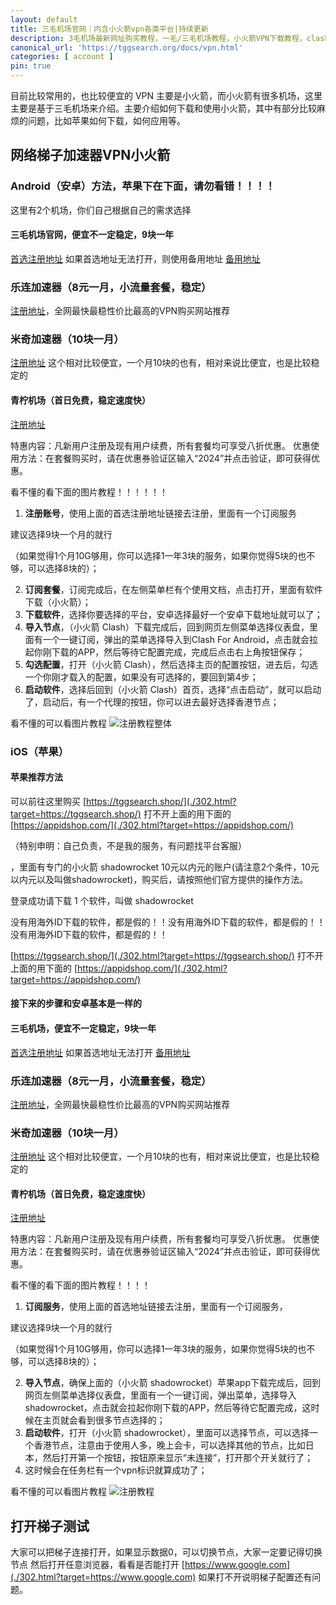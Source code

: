 ```yaml
---
layout: default
title: 三毛机场官网｜内含小火箭vpn各类平台|持续更新
description: 3毛机场最新网址购买教程，一毛/三毛机场教程，小火箭VPN下载教程，clash/shadowRocket 方法，vpn 梯子教程，三毛机场注册使用教程，免费的 VPN，9块一年的三毛机场下载安装教程，安卓平台下载和使用小火箭教程，小火箭第三方平台三毛机场的注册下载，以及安装教程。
canonical_url: 'https://tggsearch.org/docs/vpn.html'
categories: [ account ]
pin: true
---
```

目前比较常用的，也比较便宜的 VPN 主要是小火箭，而小火箭有很多机场，这里主要是基于三毛机场来介绍。主要介绍如何下载和使用小火箭，其中有部分比较麻烦的问题，比如苹果如何下载，如何应用等。
## 网络梯子加速器VPN小火箭
### Android（安卓）方法，苹果下在下面，请勿看错！！！！

这里有2个机场，你们自己根据自己的需求选择
#### 三毛机场官网，便宜不一定稳定，9块一年
[首选注册地址](https://smjcdh.com/#/register?code=GvzAuYCT)
如果首选地址无法打开，则使用备用地址
[备用地址](https://xn--ehqx7tcnnope.com/#/register?code=GvzAuYCT)

### 乐连加速器（8元一月，小流量套餐，稳定）
[注册地址](./302.html?target=https://lelian.co/#/register?code=cWuDPuxY)，全网最快最稳性价比最高的VPN购买网站推荐

### 米奇加速器（10块一月）
[注册地址](./302.html?target=https://x12.miqijiasu.shop)
这个相对比较便宜，一个月10块的也有，相对来说比便宜，也是比较稳定的

#### 青柠机场（首日免费，稳定速度快）
[注册地址](./302.html?target=https://yikeqn.xyz/#/register?code=UzQHEt2g)

特惠内容：凡新用户注册及现有用户续费，所有套餐均可享受八折优惠。
优惠使用方法：在套餐购买时，请在优惠券验证区输入“2024”并点击验证，即可获得优惠。

看不懂的看下面的图片教程！！！！！！
1. **注册账号**，使用上面的首选注册地址链接去注册，里面有一个订阅服务 

<p class="red-text-word">建议选择9块一个月的就行</p>

 （如果觉得1个月10G够用，你可以选择1一年3块的服务，如果你觉得5块的也不够，可以选择8块的）；

2. **订阅套餐**，订阅完成后，在左侧菜单栏有个使用文档，点击打开，里面有软件下载（小火箭）；
3. **下载软件**，选择你要选择的平台，安卓选择最好一个安卓下载地址就可以了；
4. **导入节点**，（小火箭 Clash）下载完成后，回到网页左侧菜单选择仪表盘，里面有一个一键订阅，弹出的菜单选择导入到Clash For Android，点击就会拉起你刚下载的APP，然后等待它配置完成，完成后点击右上角按钮保存；
5. **勾选配置**，打开（小火箭 Clash），然后选择主页的配置按钮，进去后，勾选一个你刚才载入的配置，如果没有可选择的，要回到第4步；
6. **启动软件**，选择后回到（小火箭 Clash）首页，选择“点击启动”，就可以启动了，启动后，有一个代理的按钮，你可以进去最好选择香港节点；

看不懂的可以看图片教程
![注册教程整体](https://cdn.jsdelivr.net/gh/tggsearch/tggsearch.github.io/assets/img/android-register.webp)
### iOS（苹果）
#### 苹果推荐方法
可以前往这里购买
[https://tggsearch.shop/](./302.html?target=https://tggsearch.shop/)
打不开上面的用下面的
[https://appidshop.com/](./302.html?target=https://appidshop.com/)
 
<p class="red-text-word">（特别申明：自己负责，不是我的服务，有问题找平台客服）</p>
 ，里面有专门的小火箭 shadowrocket 10元以内元的账户(请注意2个条件，10元以内元以及叫做shadowrocket)，购买后，请按照他们官方提供的操作方法。

登录成功请下载 1 个软件，叫做 shadowrocket

没有用海外ID下载的软件，都是假的！！没有用海外ID下载的软件，都是假的！！没有用海外ID下载的软件，都是假的！！

[https://tggsearch.shop/](./302.html?target=https://tggsearch.shop/)
打不开上面的用下面的
[https://appidshop.com/](./302.html?target=https://appidshop.com/)
#### 接下来的步骤和安卓基本是一样的

#### 三毛机场，便宜不一定稳定，9块一年
[首选注册地址](https://三毛机场.live/#/register?code=GvzAuYCT)
如果首选地址无法打开
[备用地址](https://三毛机场.live/#/register?code=GvzAuYCT)

### 乐连加速器（8元一月，小流量套餐，稳定）
[注册地址](https://lelian.co/#/register?code=cWuDPuxY)，全网最快最稳性价比最高的VPN购买网站推荐

### 米奇加速器（10块一月）
[注册地址](./302.html?target=https://x12.miqijiasu.shop)
这个相对比较便宜，一个月10块的也有，相对来说比便宜，也是比较稳定的

#### 青柠机场（首日免费，稳定速度快）
[注册地址](https://yikeqn.xyz/#/register?code=UzQHEt2g)

特惠内容：凡新用户注册及现有用户续费，所有套餐均可享受八折优惠。
优惠使用方法：在套餐购买时，请在优惠券验证区输入“2024”并点击验证，即可获得优惠。

看不懂的看下面的图片教程！！！！
1. **订阅服务**，使用上面的首选地址链接去注册，里面有一个订阅服务，

<p class="red-text-word">建议选择9块一个月的就行</p>

 （如果觉得1个月10G够用，你可以选择1一年3块的服务，如果你觉得5块的也不够，可以选择8块的）；

2. **导入节点**，确保上面的（小火箭 shadowrocket）苹果app下载完成后，回到网页左侧菜单选择仪表盘，里面有一个一键订阅，弹出菜单，选择导入 shadowrocket，点击就会拉起你刚下载的APP，然后等待它配置完成，这时候在主页就会看到很多节点选择的；
3. **启动软件**，打开（小火箭 shadowrocket），里面可以选择节点，可以选择一个香港节点，注意由于使用人多，晚上会卡，可以选择其他的节点，比如日本，然后打开第一个按钮，按钮原来显示“未连接”，打开那个开关就行了；
4. 这时候会在任务栏有一个vpn标识就算成功了；

看不懂的可以看图片教程
![注册教程](https://cdn.jsdelivr.net/gh/tggsearch/tggsearch.github.io/assets/img/ios-register.webp)
## 打开梯子测试
大家可以把梯子连接打开，如果显示数据0，可以切换节点，大家一定要记得切换节点
然后打开任意浏览器，看看是否能打开 [https://www.google.com](./302.html?target=https://www.google.com) 如果打不开说明梯子配置还有问题。
